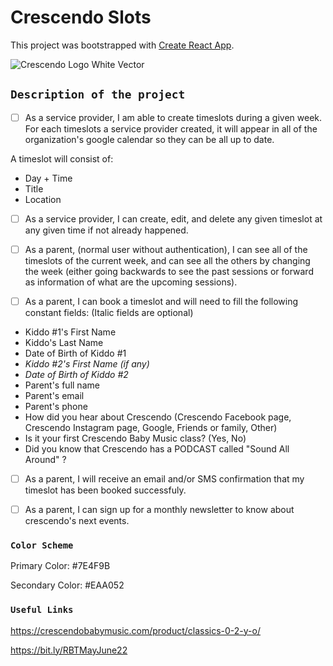 # Crescendo Slots

This project was bootstrapped with [Create React App](https://github.com/facebook/create-react-app).

![Crescendo Logo White Vector](https://user-images.githubusercontent.com/75309623/178104108-55296455-c108-43aa-b25d-89309bc31cde.png)

## `Description of the project`

- [ ] As a service provider, I am able to create timeslots during a given week.
For each timeslots a service provider created, it will appear in all of the organization's google calendar so they can be all up to date.

A timeslot will consist of:
- Day + Time
- Title
- Location

- [ ] As a service provider, I can create, edit, and delete any given timeslot at any given time if not already happened.

- [ ] As a parent, (normal user without authentication), I can see all of the timeslots of the current week, and can see all the others by changing the week (either going backwards to see the past sessions or forward as information of what are the upcoming sessions).

- [ ] As a parent, I can book a timeslot and will need to fill the following constant fields: (Italic fields are optional)


- Kiddo #1's First Name
- Kiddo's Last Name
- Date of Birth of Kiddo #1
- _Kiddo #2's First Name (if any)_
- _Date of Birth of Kiddo #2_
- Parent's full name
- Parent's email
- Parent's phone
- How did you hear about Crescendo (Crescendo Facebook page, Crescendo Instagram page, Google, Friends or family, Other)
- Is it your first Crescendo Baby Music class? (Yes, No)
- Did you know that Crescendo has a PODCAST called "Sound All Around" ?

- [ ] As a parent, I will receive an email and/or SMS confirmation that my timeslot has been booked successfuly.

- [ ] As a parent, I can sign up for a monthly newsletter to know about crescendo's next events.

### `Color Scheme`
Primary Color: #7E4F9B

Secondary Color: #EAA052
### `Useful Links`
https://crescendobabymusic.com/product/classics-0-2-y-o/

https://bit.ly/RBTMayJune22



